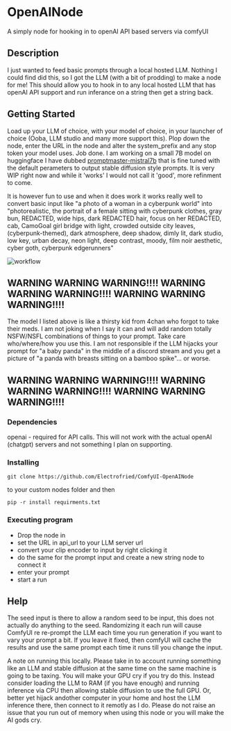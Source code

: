 # OpenAINode

A simply node for hooking in to openAI API based servers via comfyUI

## Description

I just wanted to feed basic prompts through a local hosted LLM. Nothing I could find did this, so I got the LLM (with a bit of prodding) to make a node for me! This should allow you to hook in to any local hosted LLM that has openAI API support and run inferance on a string then get a string back.


## Getting Started

Load up your LLM of choice, with your model of choice, in your launcher of choice (Ooba, LLM studio and many more support this). Plop down the node, enter the URL in the node and alter the system_prefix and any stop token your model uses. Job done.
I am working on a small 7B model on huggingface I have dubbed [promptmaster-mistral7b](https://huggingface.co/Electrofried/Promptmaster-mistral-7b) that is fine tuned with the default perameters to output stable diffusion style prompts. It is very WIP right now and while it 'works' I would not call it 'good', more refinment to come. 

It is however fun to use and when it does work it works really well to convert basic input like "a photo of a woman in a cyberpunk world" into "photorealistic, the portrait of a female sitting with cyberpunk clothes, gray bun, REDACTED, wide hips, dark REDACTED hair, focus on her REDACTED, cab, CamoGoal girl bridge with light, crowded outside city leaves, (cyberpunk-themed), dark atmosphere, deep shadow, dimly lit, dark studio, low key, urban decay, neon light, deep contrast, moody, film noir aesthetic, cyber goth, cyberpunk edgerunners"


![workflow](https://github.com/Electrofried/ComfyUI-OpenAINode/assets/27886155/861d69df-cdd5-4198-813d-d6cc0c40c358)


## WARNING WARNING WARNING!!!! WARNING WARNING WARNING!!!!  WARNING WARNING WARNING!!!!

The model I listed above is like a thirsty kid from 4chan who forgot to take their meds. I am not joking when I say it can and will add random totally NSFW/NSFL combinations of things to your prompt. Take care who/where/how you use this. I am not responsible if the LLM hijacks your prompt for "a baby panda" in the middle of a discord stream and you get a picture of "a panda with breasts sitting on a bamboo spike"... or worse.

## WARNING WARNING WARNING!!!! WARNING WARNING WARNING!!!!  WARNING WARNING WARNING!!!!

### Dependencies

openai  -  required for API calls. This will not work with the actual openAI (chatgpt) servers and not something I plan on supporting.

### Installing
```
git clone https://github.com/Electrofried/ComfyUI-OpenAINode
```
to your custom nodes folder and then 
```
pip -r install requirments.txt
```
### Executing program

* Drop the node in
* set the URL in api_url to your LLM server url
* convert your clip encoder to input by right clicking it
* do the same for the prompt input and create a new string node to connect it
* enter your prompt
* start a run


## Help

The seed input is there to allow a random seed to be input, this does not actually do anything to the seed. Randomizing it each run will cause ComfyUI re re-prompt the LLM each time you run generation if you want to vary your prompt a bit. If you leave it fixed, then comfyUI will cache the results and use the same prompt each time it runs till you change the input.

A note on running this locally. Please take in to account running something like an LLM and stable diffusion at the same time on the same machine is going to be taxing. You will make your GPU cry if you try do this. Instead consider loading the LLM to RAM (if you have enough) and running inference via CPU then allowing stable diffusion to use the full GPU. Or, better yet hijack andother computer in your home and host the LLM inference there, then connect to it remotly as I do. Please do not raise an issue that you run out of memory when using this node or you will make the AI gods cry.
